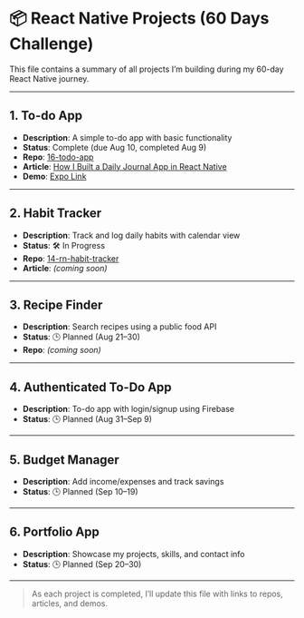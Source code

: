# 📦 React Native Projects (60 Days Challenge)

This file contains a summary of all projects I’m building during my 60-day React Native journey.

---

## 1. To-do App
- **Description**: A simple to-do app with basic functionality
- **Status**: Complete (due Aug 10, completed Aug 9)
- **Repo**: [16-todo-app](https://github.com/akcumeh/16-todo-app)
- **Article**: [How I Built a Daily Journal App in React Native](#)
- **Demo**: [Expo Link](#)

---

## 2. Habit Tracker
- **Description**: Track and log daily habits with calendar view
- **Status**: 🛠️ In Progress
- **Repo**: [14-rn-habit-tracker](https://github.com/YOUR_USERNAME/14-rn-habit-tracker)
- **Article**: _(coming soon)_

---

## 3. Recipe Finder
- **Description**: Search recipes using a public food API
- **Status**: 🕒 Planned (Aug 21–30)
- **Repo**: _(coming soon)_

---

## 4. Authenticated To-Do App
- **Description**: To-do app with login/signup using Firebase
- **Status**: 🕒 Planned (Aug 31–Sep 9)

---

## 5. Budget Manager
- **Description**: Add income/expenses and track savings
- **Status**: 🕒 Planned (Sep 10–19)

---

## 6. Portfolio App
- **Description**: Showcase my projects, skills, and contact info
- **Status**: 🕒 Planned (Sep 20–30)

---

> As each project is completed, I’ll update this file with links to repos, articles, and demos.
